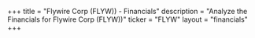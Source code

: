 +++
title = "Flywire Corp (FLYW)) - Financials"
description = "Analyze the Financials for Flywire Corp (FLYW))"
ticker = "FLYW"
layout = "financials"
+++

